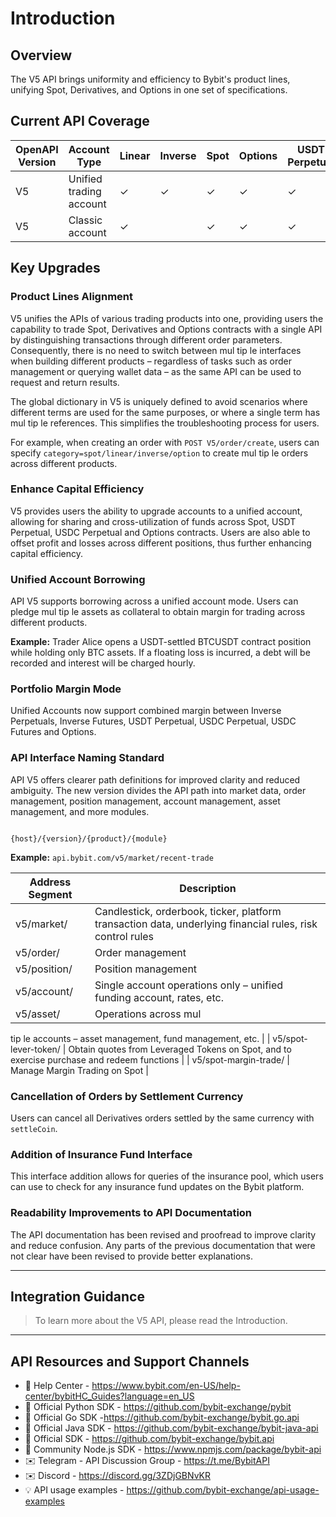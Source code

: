 # Introduction

## Overview
The V5 API brings uniformity and efficiency to Bybit's product lines, unifying Spot, Derivatives, and Options in one set of specifications.

## Current API Coverage

| OpenAPI Version | Account Type             | Linear | Inverse | Spot | Options | USDT Perpetual | USDC Perpetual | USDC Futures | Perpetual | Futures |
|-----------------|--------------------------|--------|---------|------|---------|----------------|----------------|--------------|-----------|---------|
| V5              | Unified trading account  | ✓      | ✓       | ✓    | ✓       | ✓              | ✓              | ✓            | ✓         | ✓       |
| V5              | Classic account          | ✓      |         | ✓    | ✓       | ✓              |                |              |           |         |

## Key Upgrades

### Product Lines Alignment
V5 unifies the APIs of various trading products into one, providing users the capability to trade Spot, Derivatives and Options contracts with a single API by distinguishing transactions through different order parameters. Consequently, there is no need to switch between mul
tip
le interfaces when building different products – regardless of tasks such as order management or querying wallet data – as the same API can be used to request and return results.

The global dictionary in V5 is uniquely defined to avoid scenarios where different terms are used for the same purposes, or where a single term has mul
tip
le references. This simplifies the troubleshooting process for users.

For example, when creating an order with `POST V5/order/create`, users can specify `category=spot/linear/inverse/option` to create mul
tip
le orders across different products.

### Enhance Capital Efficiency
V5 provides users the ability to upgrade accounts to a unified account, allowing for sharing and cross-utilization of funds across Spot, USDT Perpetual, USDC Perpetual and Options contracts. Users are also able to offset profit and losses across different positions, thus further enhancing capital efficiency.

### Unified Account Borrowing
API V5 supports borrowing across a unified account mode. Users can pledge mul
tip
le assets as collateral to obtain margin for trading across different products.

**Example:** Trader Alice opens a USDT-settled BTCUSDT contract position while holding only BTC assets. If a floating loss is incurred, a debt will be recorded and interest will be charged hourly.

### Portfolio Margin Mode
Unified Accounts now support combined margin between Inverse Perpetuals, Inverse Futures, USDT Perpetual, USDC Perpetual, USDC Futures and Options.

### API Interface Naming Standard
API V5 offers clearer path definitions for improved clarity and reduced ambiguity. The new version divides the API path into market data, order management, position management, account management, asset management, and more modules.

```

{host}/{version}/{product}/{module}

```

**Example:** `api.bybit.com/v5/market/recent-trade`

| Address Segment             | Description                                                                                                        |
|-----------------------------|--------------------------------------------------------------------------------------------------------------------|
| v5/market/                  | Candlestick, orderbook, ticker, platform transaction data, underlying financial rules, risk control rules         |
| v5/order/                   | Order management                                                                                                   |
| v5/position/                | Position management                                                                                                |
| v5/account/                 | Single account operations only – unified funding account, rates, etc.                                             |
| v5/asset/                   | Operations across mul
tip
le accounts – asset management, fund management, etc.                                     |
| v5/spot-lever-token/        | Obtain quotes from Leveraged Tokens on Spot, and to exercise purchase and redeem functions                         |
| v5/spot-margin-trade/       | Manage Margin Trading on Spot                                                                                      |

### Cancellation of Orders by Settlement Currency
Users can cancel all Derivatives orders settled by the same currency with `settleCoin`.

### Addition of Insurance Fund Interface
This interface addition allows for queries of the insurance pool, which users can use to check for any insurance fund updates on the Bybit platform.

### Readability Improvements to API Documentation
The API documentation has been revised and proofread to improve clarity and reduce confusion. Any parts of the previous documentation that were not clear have been revised to provide better explanations.

---

## Integration Guidance
> To learn more about the V5 API, please read the Introduction.

---

## API Resources and Support Channels
- 📌 Help Center - https://www.bybit.com/en-US/help-center/bybitHC_Guides?language=en_US
- 🎉 Official Python SDK - https://github.com/bybit-exchange/pybit
- 🎉 Official Go SDK -https://github.com/bybit-exchange/bybit.go.api
- 🎉 Official Java SDK - https://github.com/bybit-exchange/bybit-java-api
- 🎉 Official  SDK - https://github.com/bybit-exchange/bybit.api
- 🎉 Community Node.js SDK - https://www.npmjs.com/package/bybit-api
- ✉️ Telegram - API Discussion Group - https://t.me/BybitAPI
- ✉️ Discord - https://discord.gg/3ZDjGBNvKR
- 💡 API usage examples - https://github.com/bybit-exchange/api-usage-examples


